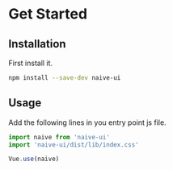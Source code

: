 # Get Started

## Installation

First install it.

```bash
npm install --save-dev naive-ui
```

## Usage

Add the following lines in you entry point js file.

```js
import naive from 'naive-ui'
import 'naive-ui/dist/lib/index.css'

Vue.use(naive)
```
